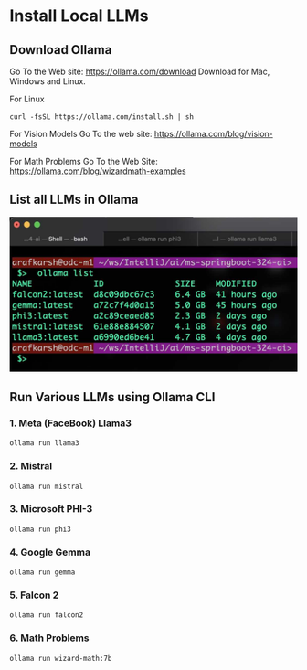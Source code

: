 # Install Local LLMs


## Download Ollama

Go To the Web site: https://ollama.com/download
Download for Mac, Windows and Linux.

For Linux
```
curl -fsSL https://ollama.com/install.sh | sh
```

For Vision Models
Go To the web site: https://ollama.com/blog/vision-models

For Math Problems
Go To the Web Site: https://ollama.com/blog/wizardmath-examples

## List all LLMs in Ollama

![Ai-LLMS-0](https://raw.githubusercontent.com/arafkarsh/ms-springboot-324-ai/main/diagrams/ai/Ai-Ollama-llms.jpg)

## Run Various LLMs using Ollama CLI

### 1. Meta (FaceBook) Llama3
```
ollama run llama3
```

### 2. Mistral

```
ollama run mistral
```

### 3. Microsoft PHI-3
```
ollama run phi3
```

### 4. Google Gemma
```
ollama run gemma
```

### 5. Falcon 2
```
ollama run falcon2
```

### 6. Math Problems
```
ollama run wizard-math:7b
```
